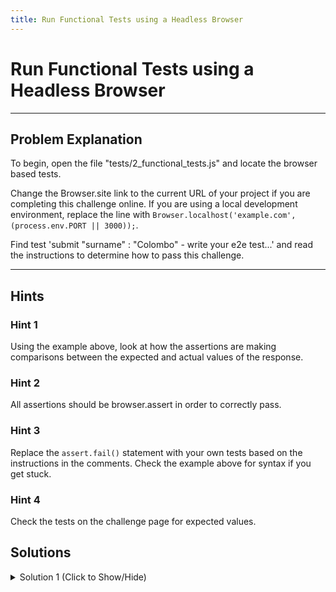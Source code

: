 ```yaml
---
title: Run Functional Tests using a Headless Browser
---
```

# Run Functional Tests using a Headless Browser

---
## Problem Explanation
To begin, open the file "tests/2_functional_tests.js" and locate the browser based tests.

Change the Browser.site link to the current URL of your project if you are completing this challenge online. If you are using a local development environment, replace the line with ```Browser.localhost('example.com', (process.env.PORT || 3000));```.

Find test 'submit "surname" : "Colombo" - write your e2e test...' and read the instructions to determine how to pass this challenge.


---
## Hints

### Hint 1

Using the example above, look at how the assertions are making comparisons between the expected and actual values of the response.

### Hint 2

All assertions should be browser.assert in order to correctly pass.

### Hint 3

Replace the `assert.fail()` statement with your own tests based on the instructions in the comments. Check the example above for syntax if you get stuck.

### Hint 4

Check the tests on the challenge page for expected values.

## Solutions

<details><summary>Solution 1 (Click to Show/Hide)</summary>

```js
test('submit "surname" : "Colombo" - write your e2e test...', function(done) {
  // fill the form...
  // then submit it pressing 'submit' button.
  //
  // in the callback...
  // assert that status is OK 200
  // assert that the text inside the element 'span#name' is 'Cristoforo'
  // assert that the text inside the element 'span#surname' is 'Colombo'
  // assert that the element(s) 'span#dates' exist and their count is 1
  browser.fill('surname', 'Colombo').pressButton('submit', function() {
    /** YOUR TESTS HERE, Don't forget to remove assert.fail() **/

    // pressButton is Async.  Waits for the ajax call to complete...

    // assert that status is OK 200
    browser.assert.success();
    // assert that the text inside the element 'span#name' is 'Cristoforo'
    browser.assert.text('span#name', 'Cristoforo');
    // assert that the text inside the element 'span#surname' is 'Colombo'
    browser.assert.text('span#surname', 'Colombo');
    // assert that the element(s) 'span#dates' exist and their count is 1
    browser.assert.element('span#dates', 1);

    done(); // It's an async test, so we have to call 'done()''
  });
});
```
</details>